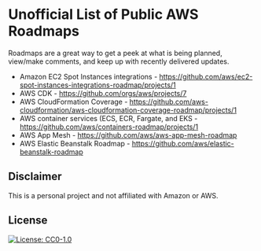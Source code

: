 # Unofficial List of Public AWS Roadmaps

Roadmaps are a great way to get a peek at what is being planned, view/make comments, and keep up with recently delivered updates.

 * Amazon EC2 Spot Instances integrations - https://github.com/aws/ec2-spot-instances-integrations-roadmap/projects/1
 * AWS CDK - https://github.com/orgs/aws/projects/7
 * AWS CloudFormation Coverage - https://github.com/aws-cloudformation/aws-cloudformation-coverage-roadmap/projects/1
 * AWS container services (ECS, ECR, Fargate, and EKS - https://github.com/aws/containers-roadmap/projects/1
 * AWS App Mesh - https://github.com/aws/aws-app-mesh-roadmap
 * AWS Elastic Beanstalk Roadmap - https://github.com/aws/elastic-beanstalk-roadmap

## Disclaimer 
This is a personal project and not affiliated with Amazon or AWS.

## License 
[![License: CC0-1.0](https://licensebuttons.net/l/zero/1.0/80x15.png)](http://creativecommons.org/publicdomain/zero/1.0/)
